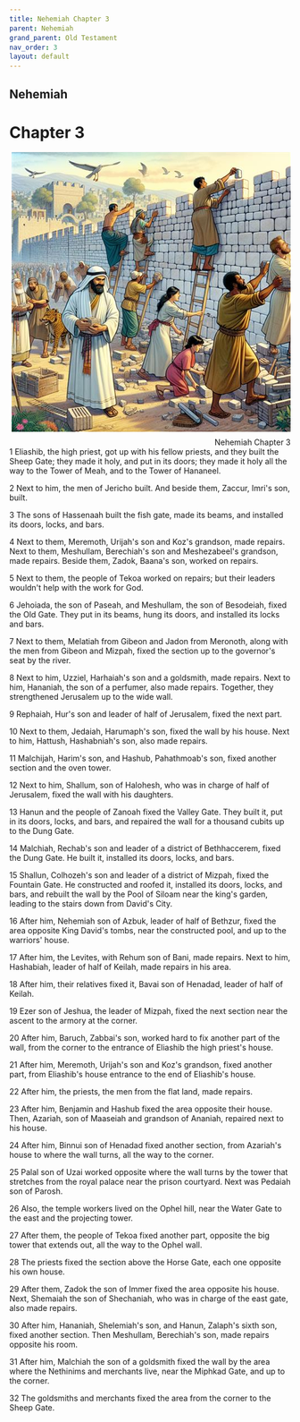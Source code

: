 ```yaml
---
title: Nehemiah Chapter 3
parent: Nehemiah
grand_parent: Old Testament
nav_order: 3
layout: default
---
```


## Nehemiah

# Chapter 3

<div style="clear: both; text-align: right;">
    <img src="/assets/Image/Nehemiah/500/3.jpg" alt="Nehemiah Chapter 3" class="chapter-image" style="max-width: 100%; height: auto; float: right; margin: 0 0 10px 10px; padding-left: 10%;">
    <figcaption style="font-size: 14px;">Nehemiah Chapter 3</figcaption>
</div>
1 Eliashib, the high priest, got up with his fellow priests, and they built the Sheep Gate; they made it holy, and put in its doors; they made it holy all the way to the Tower of Meah, and to the Tower of Hananeel.

2 Next to him, the men of Jericho built. And beside them, Zaccur, Imri's son, built.

3 The sons of Hassenaah built the fish gate, made its beams, and installed its doors, locks, and bars.

4 Next to them, Meremoth, Urijah's son and Koz's grandson, made repairs. Next to them, Meshullam, Berechiah's son and Meshezabeel's grandson, made repairs. Beside them, Zadok, Baana's son, worked on repairs.

5 Next to them, the people of Tekoa worked on repairs; but their leaders wouldn't help with the work for God.

6 Jehoiada, the son of Paseah, and Meshullam, the son of Besodeiah, fixed the Old Gate. They put in its beams, hung its doors, and installed its locks and bars.

7 Next to them, Melatiah from Gibeon and Jadon from Meronoth, along with the men from Gibeon and Mizpah, fixed the section up to the governor's seat by the river.

8 Next to him, Uzziel, Harhaiah's son and a goldsmith, made repairs. Next to him, Hananiah, the son of a perfumer, also made repairs. Together, they strengthened Jerusalem up to the wide wall.

9 Rephaiah, Hur's son and leader of half of Jerusalem, fixed the next part.

10 Next to them, Jedaiah, Harumaph's son, fixed the wall by his house. Next to him, Hattush, Hashabniah's son, also made repairs.

11 Malchijah, Harim's son, and Hashub, Pahathmoab's son, fixed another section and the oven tower.

12 Next to him, Shallum, son of Halohesh, who was in charge of half of Jerusalem, fixed the wall with his daughters.

13 Hanun and the people of Zanoah fixed the Valley Gate. They built it, put in its doors, locks, and bars, and repaired the wall for a thousand cubits up to the Dung Gate.

14 Malchiah, Rechab's son and leader of a district of Bethhaccerem, fixed the Dung Gate. He built it, installed its doors, locks, and bars.

15 Shallun, Colhozeh's son and leader of a district of Mizpah, fixed the Fountain Gate. He constructed and roofed it, installed its doors, locks, and bars, and rebuilt the wall by the Pool of Siloam near the king's garden, leading to the stairs down from David's City.

16 After him, Nehemiah son of Azbuk, leader of half of Bethzur, fixed the area opposite King David's tombs, near the constructed pool, and up to the warriors' house.

17 After him, the Levites, with Rehum son of Bani, made repairs. Next to him, Hashabiah, leader of half of Keilah, made repairs in his area.

18 After him, their relatives fixed it, Bavai son of Henadad, leader of half of Keilah.

19 Ezer son of Jeshua, the leader of Mizpah, fixed the next section near the ascent to the armory at the corner.

20 After him, Baruch, Zabbai's son, worked hard to fix another part of the wall, from the corner to the entrance of Eliashib the high priest's house.

21 After him, Meremoth, Urijah's son and Koz's grandson, fixed another part, from Eliashib's house entrance to the end of Eliashib's house.

22 After him, the priests, the men from the flat land, made repairs.

23 After him, Benjamin and Hashub fixed the area opposite their house. Then, Azariah, son of Maaseiah and grandson of Ananiah, repaired next to his house.

24 After him, Binnui son of Henadad fixed another section, from Azariah's house to where the wall turns, all the way to the corner.

25 Palal son of Uzai worked opposite where the wall turns by the tower that stretches from the royal palace near the prison courtyard. Next was Pedaiah son of Parosh.

26 Also, the temple workers lived on the Ophel hill, near the Water Gate to the east and the projecting tower.

27 After them, the people of Tekoa fixed another part, opposite the big tower that extends out, all the way to the Ophel wall.

28 The priests fixed the section above the Horse Gate, each one opposite his own house.

29 After them, Zadok the son of Immer fixed the area opposite his house. Next, Shemaiah the son of Shechaniah, who was in charge of the east gate, also made repairs.

30 After him, Hananiah, Shelemiah's son, and Hanun, Zalaph's sixth son, fixed another section. Then Meshullam, Berechiah's son, made repairs opposite his room.

31 After him, Malchiah the son of a goldsmith fixed the wall by the area where the Nethinims and merchants live, near the Miphkad Gate, and up to the corner.

32 The goldsmiths and merchants fixed the area from the corner to the Sheep Gate.


